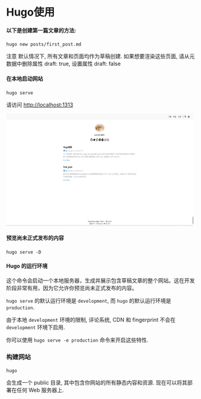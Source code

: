 # Hugo使用


#### 以下是创建第一篇文章的方法:
`hugo new posts/first_post.md`

注意
默认情况下, 所有文章和页面均作为草稿创建. 如果想要渲染这些页面, 请从元数据中删除属性 draft: true, 设置属性 draft: false

#### 在本地启动网站
`hugo serve`

请访问 [http://localhost:1313](http://localhost:1313)

<img src="/images/hugo使用.png" alt="示例图片" width="500" height="300">

#### 预览尚未正式发布的内容
`hugo serve -D`

#### Hugo 的运行环境

这个命令会启动一个本地服务器，生成并展示包含草稿文章的整个网站。这在开发阶段非常有用，因为它允许你预览尚未正式发布的内容。

`hugo serve` 的默认运行环境是 `development`, 而 `hugo` 的默认运行环境是 `production`.

由于本地 `development` 环境的限制, 评论系统, CDN 和 fingerprint 不会在 `development` 环境下启用.

你可以使用 `hugo serve -e production` 命令来开启这些特性.

### 构建网站
`hugo`

会生成一个 public 目录, 其中包含你网站的所有静态内容和资源. 现在可以将其部署在任何 Web 服务器上.
